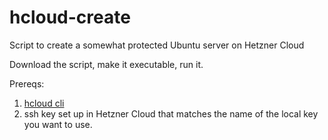 # hcloud-create
Script to create a somewhat protected Ubuntu server on Hetzner Cloud

Download the script, make it executable, run it. 

Prereqs:
1. [hcloud cli](https://github.com/hetznercloud/cli)
2. ssh key set up in Hetzner Cloud that matches the name of the local key you want to use.
